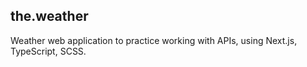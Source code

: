 
## the.weather

Weather web application to practice working with APIs, using Next.js, TypeScript, SCSS.

